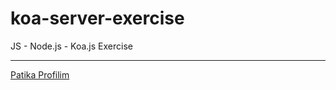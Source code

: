 # koa-server-exercise

JS - Node.js - Koa.js Exercise

---

[Patika Profilim](https://app.patika.dev/alpk)

